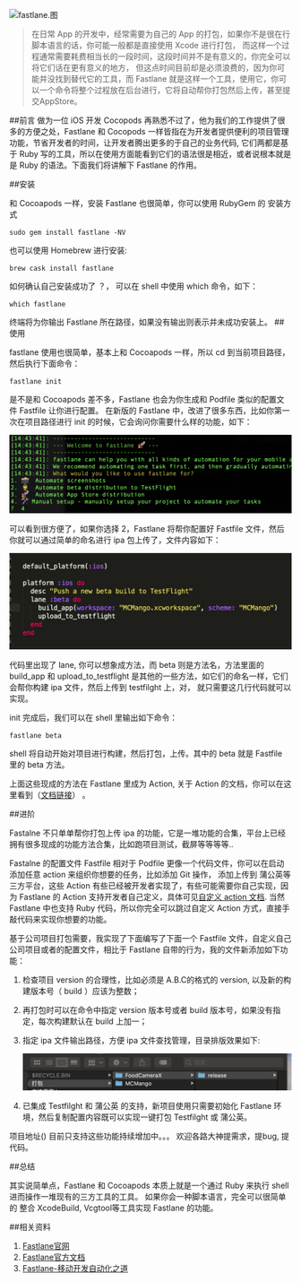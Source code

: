 
![fastlane.图](http://mmbiz.qpic.cn/mmbiz_png/ibnDKD3ktAoaXsTgzlOZ0r6e4JnhlGHLr6ZrYG34vNdBWH58ibec92brrkWsQJMDicAorM6pPibAwIo7gtqlPsYIGw/640?wx_fmt=png&tp=webp&wxfrom=5)

>在日常 App 的开发中，经常需要为自己的 App 的打包，如果你不是很在行脚本语言的话，你可能一般都是直接使用 Xcode 进行打包， 而这样一个过程通常需要耗费相当长的一段时间，这段时间并不是有意义的，你完全可以将它们话在更有意义的地方， 但这点时间目前却是必须浪费的，因为你可能并没找到替代它的工具，而 Fastlane 就是这样一个工具，使用它，你可以一个命令将整个过程放在后台进行，它将自动帮你打包然后上传，甚至提交AppStore。

##前言
做为一位 iOS 开发 Cocopods 再熟悉不过了，他为我们的工作提供了很多的方便之处，Fastlane 和 Cocopods 一样皆指在为开发者提供便利的项目管理功能，节省开发者的时间，让开发者腾出更多的于自己的业务代码, 它们两都是基于 Ruby 写的工具，所以在使用方面能看到它们的语法很是相近，或者说根本就是是 Ruby 的语法。下面我们将讲解下 Fastlane 的作用。

##安装

和 Cocoapods 一样，安装 Fastlane 也很简单，你可以使用 RubyGem 的 安装方式

``` shell
sudo gem install fastlane -NV
```

也可以使用 Homebrew 进行安装:

``` shell
brew cask install fastlane
```

如何确认自己安装成功了 ？， 可以在 shell 中使用 which 命令，如下：

``` shell
which fastlane
```
终端将为你输出 Fastlane 所在路径，如果没有输出则表示并未成功安装上。
##使用

fastlane 使用也很简单，基本上和 Cocoapods 一样，所以 cd 到当前项目路径，然后执行下面命令：

``` shell
fastlane init
```
是不是和 Cocoapods 差不多，Fastlane 也会为你生成和 Podfile 类似的配置文件 Fastfile 让你进行配置。 在新版的 Fastlane 中，改进了很多东西，比如你第一次在项目路径进行 init 的时候，它会询问你需要什么样的功能，如下：

![初次使用截图.png](https://raw.githubusercontent.com/hwzss/MyArticles/master/konw_fastlane/shell%E6%88%AA%E5%9B%BE.png)

可以看到很方便了，如果你选择 2，Fastlane 将帮你配置好 Fastfile 文件，然后你就可以通过简单的命名进行 ipa 包上传了，文件内容如下：

![文件内容截图](https://raw.githubusercontent.com/hwzss/MyArticles/master/konw_fastlane/%E6%96%B9%E6%B3%95%E6%88%AA%E5%9B%BE.jpg)

代码里出现了 lane, 你可以想象成方法，而 beta 则是方法名，方法里面的 build_app 和 upload_to_testflight 是其他的一些方法，如它们的命名一样，它们会帮你构建 ipa 文件，然后上传到 testfilght 上，对， 就只需要这几行代码就可以实现。

init 完成后，我们可以在 shell 里输出如下命令：

``` shell
fastlane beta
```

shell 将自动开始对项目进行构建，然后打包，上传。其中的 beta 就是 Fastfile 里的 beta 方法。

上面这些现成的方法在 Fastlane 里成为 Action, 关于 Action 的文档，你可以在这里看到（[文档链接](https://docs.fastlane.tools/actions/)） 。

##进阶

Fastalne 不只单单帮你打包上传 ipa 的功能，它是一堆功能的合集，平台上已经拥有很多现成的功能方法合集，比如跑项目测试，截屏等等等等..

Fastalne 的配置文件 Fastfile 相对于 Podfile 更像一个代码文件，你可以在启动添加任意 action 来组织你想要的任务，比如添加 Git 操作， 添加上传到 蒲公英等 三方平台，这些 Action 有些已经被开发者实现了，有些可能需要你自己实现，因为 Fastlane 的 Action 支持开发者自己定义，具体可见[自定义 action 文档](). 当然 Fastlane 中也支持 Ruby 代码，所以你完全可以跳过自定义 Action 方式，直接手敲代码来实现你想要的功能。

基于公司项目打包需要，我实现了下面编写了下面一个 Fastfile 文件，自定义自己公司项目或者的配置文件，相比于 Fastlane 自带的行为，我的文件新添加如下功能：

1. 检查项目 version 的合理性，比如必须是 A.B.C的格式的 version, 以及新的构建版本号（ build ）应该为整数；
2. 再打包时可以在命令中指定 version 版本号或者 build 版本号，如果没有指定，每次构建默认在 build 上加一；
3. 指定 ipa 文件输出路径，方便 ipa 文件查找管理，目录排版效果如下:
   
   ![目录效果图](https://raw.githubusercontent.com/hwzss/MyArticles/master/konw_fastlane/%E7%9B%AE%E5%BD%95%E6%88%AA%E5%9B%BE.jpg)
   
4. 已集成 Testfilght 和 蒲公英 的支持，新项目使用只需要初始化 Fastlane 环境，然后复制配置内容既可以实现一键打包 Testfilght 或 蒲公英。

项目地址() 目前只支持这些功能持续增加中。。。 欢迎各路大神提需求，提bug, 提代码。

##总结

其实说简单点，Fastlane 和 Cocoapods 本质上就是一个通过 Ruby 来执行 shell 进而操作一堆现有的三方工具的工具。 如果你会一种脚本语言，完全可以很简单的 整合 XcodeBuild, Vcgtool等工具实现 Fastlane 的功能。


##相关资料

1. [Fastlane官网](https://fastlane.tools/)
2. [Fastlane官方文档](https://docs.fastlane.tools/)
3. [Fastlane-移动开发自动化之道
](https://mp.weixin.qq.com/s?__biz=MzUxMzcxMzE5Ng==&mid=2247488389&amp;idx=1&amp;sn=a218682281a3b3f205eeb09fb93aeadd&source=41#wechat_redirect)


